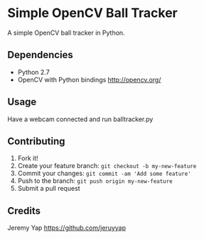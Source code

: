 # Simple OpenCV Ball Tracker

A simple OpenCV ball tracker in Python.

## Dependencies

- Python 2.7 
- OpenCV with Python bindings http://opencv.org/ 

## Usage

Have a webcam connected and run balltracker.py

## Contributing

1. Fork it!
2. Create your feature branch: `git checkout -b my-new-feature`
3. Commit your changes: `git commit -am 'Add some feature'`
4. Push to the branch: `git push origin my-new-feature`
5. Submit a pull request

## Credits

Jeremy Yap https://github.com/jeruyyap
